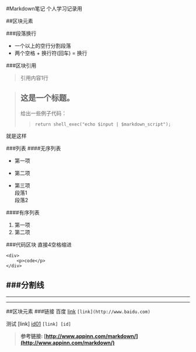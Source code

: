 #Markdown笔记
    个人学习记录用

##区块元素

###段落换行
*  一个以上的空行分割段落  
*  两个空格 + 换行符(回车) = 换行  

###区块引用
> 引用内容1行  

> ## 这是一个标题。
> 
> 给出一些例子代码：
> 
>>     return shell_exec("echo $input | $markdown_script");

就是这样

###列表
####无序列表  
* 第一项
+ 第二项
- 第三项  
    段落1  
    段落2  

####有序列表
1. 第一项
2. 第二项

###代码区块
直接4空格缩进  

	<div>
		<p>code</p>
	</div>

###分割线
---------
****
- - -


##区块元素
###链接
百度  [link](http://www.baidu.com) `[link](http://www.baidu.com)`

测试  [link] [id01] `[link] [id]`


[id01]: htttp://lenrinfvck.cn/ "lrfmad"



>**参考链接: [http://www.appinn.com/markdown/](http://www.appinn.com/markdown/)**




